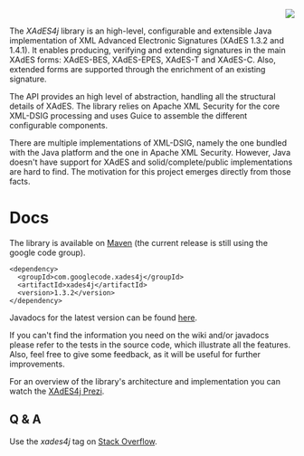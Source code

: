 <p align='right'><img src='https://github.com/luisgoncalves/xades4j/blob/gh-pages/images/logo-02.png' /></p>

The _XAdES4j_ library is an high-level, configurable and extensible Java implementation of XML Advanced Electronic Signatures (XAdES 1.3.2 and 1.4.1). It enables producing, verifying and extending signatures in the main XAdES forms: XAdES-BES, XAdES-EPES, XAdES-T and XAdES-C. Also, extended forms are supported through the enrichment of an existing signature.

The API provides an high level of abstraction, handling all the structural details of XAdES. The library relies on Apache XML Security for the core XML-DSIG processing and uses Guice to assemble the different configurable components.

There are multiple implementations of XML-DSIG, namely the one bundled with the Java platform and the one in Apache XML Security. However, Java doesn't have support for XAdES and solid/complete/public implementations are hard to find. The motivation for this project emerges directly from those facts.

# Docs

The library is available on [Maven](http://search.maven.org/#search%7Cga%7C1%7Cg%3A%22com.googlecode.xades4j%22) (the current release is still using the google code group).

```
<dependency>
  <groupId>com.googlecode.xades4j</groupId>
  <artifactId>xades4j</artifactId>
  <version>1.3.2</version>
</dependency>
```

Javadocs for the latest version can be found [here](http://luisgoncalves.github.io/xades4j/javadocs/1.3.1/reference/packages.html).

If you can't find the information you need on the wiki and/or javadocs please refer to the tests in the source code, which illustrate all the features. Also, feel free to give some feedback, as it will be useful for further improvements.

For an overview of the library's architecture and implementation you can watch the [XAdES4j Prezi](http://prezi.com/06vyxbgohncv/xades4j-en/).

## Q & A ##

Use the _xades4j_ tag on [Stack Overflow](http://stackoverflow.com/questions/tagged/xades4j).
